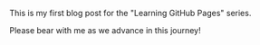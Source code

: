 This is my first blog post for the "Learning GitHub Pages" series.

Please bear with me as we advance in this journey!
